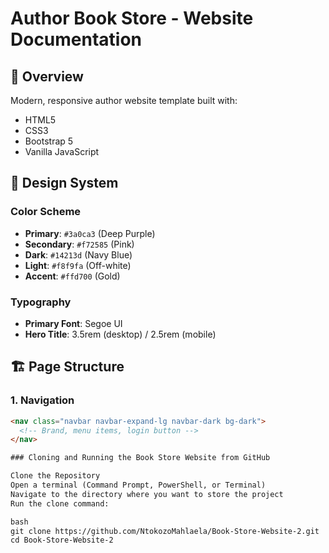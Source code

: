 # Author Book Store - Website Documentation

## 📌 Overview
Modern, responsive author website template built with:
- HTML5
- CSS3
- Bootstrap 5
- Vanilla JavaScript

## 🎨 Design System

### Color Scheme
- **Primary**: `#3a0ca3` (Deep Purple)
- **Secondary**: `#f72585` (Pink)
- **Dark**: `#14213d` (Navy Blue)
- **Light**: `#f8f9fa` (Off-white)
- **Accent**: `#ffd700` (Gold)

### Typography
- **Primary Font**: Segoe UI
- **Hero Title**: 3.5rem (desktop) / 2.5rem (mobile)

## 🏗️ Page Structure

### 1. Navigation
```html
<nav class="navbar navbar-expand-lg navbar-dark bg-dark">
  <!-- Brand, menu items, login button -->
</nav>

### Cloning and Running the Book Store Website from GitHub

Clone the Repository
Open a terminal (Command Prompt, PowerShell, or Terminal)
Navigate to the directory where you want to store the project
Run the clone command:

bash
git clone https://github.com/NtokozoMahlaela/Book-Store-Website-2.git
cd Book-Store-Website-2